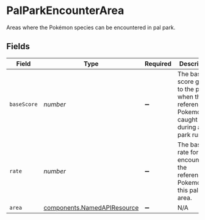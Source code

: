 # PalParkEncounterArea

Areas where the Pokémon species can be encountered in pal park.


## Fields

| Field                                                                                           | Type                                                                                            | Required                                                                                        | Description                                                                                     |
| ----------------------------------------------------------------------------------------------- | ----------------------------------------------------------------------------------------------- | ----------------------------------------------------------------------------------------------- | ----------------------------------------------------------------------------------------------- |
| `baseScore`                                                                                     | *number*                                                                                        | :heavy_minus_sign:                                                                              | The base score given to the player when the referenced Pokemon is caught during a pal park run. |
| `rate`                                                                                          | *number*                                                                                        | :heavy_minus_sign:                                                                              | The base rate for encountering the referenced Pokemon in this pal park area.                    |
| `area`                                                                                          | [components.NamedAPIResource](../../models/components/namedapiresource.md)                      | :heavy_minus_sign:                                                                              | N/A                                                                                             |